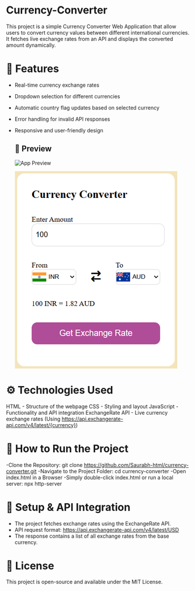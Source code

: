 # Currency-Converter

This project is a simple Currency Converter Web Application that allow users to convert currency values between different international currencies. It fetches live exchange rates from an API and displays the converted amount dynamically.

# 📌 Features
- Real-time currency exchange rates
- Dropdown selection for different currencies
- Automatic country flag updates based on selected currency
- Error handling for invalid API responses
- Responsive and user-friendly design

  ## 📸 Preview
  ![App Preview](Default_Page.png)

  ![App Preview](Conversion.png)

 # ⚙️ Technologies Used
HTML - Structure of the webpage
CSS - Styling and layout
JavaScript - Functionality and API integration
ExchangeRate API - Live currency exchange rates
(Using https://api.exchangerate-api.com/v4/latest/{currency})

# 🚀 How to Run the Project
-Clone the Repository:
git clone https://github.com/Saurabh-html/currency-converter.git
-Navigate to the Project Folder:
cd currency-converter
-Open index.html in a Browser
-Simply double-click index.html or run a local server:
npx http-server 

# 🔧 Setup & API Integration
- The project fetches exchange rates using the ExchangeRate API.
- API request format:
https://api.exchangerate-api.com/v4/latest/USD
- The response contains a list of all exchange rates from the base currency.

 # 📜 License
This project is open-source and available under the MIT License.
